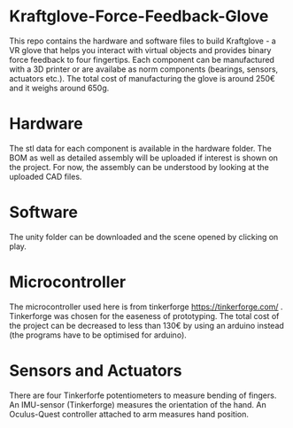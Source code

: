 # Kraftglove-Force-Feedback-Glove
This repo contains the hardware and software files to build Kraftglove - a VR glove that helps you interact with virtual objects and provides binary force feedback to four fingertips. Each component can be manufactured with a 3D printer or are availabe as norm components (bearings, sensors, actuators etc.). The total cost of manufacturing the glove is around 250€ and it weighs around 650g.

# Hardware
The stl data for each component is available in the hardware folder. The BOM as well as detailed assembly will be uploaded if interest is shown on the project. For now, the assembly can be understood by looking at the uploaded CAD files.

# Software
The unity folder can be downloaded and the scene opened by clicking on play.

# Microcontroller
The microcontroller used here is from tinkerforge https://tinkerforge.com/ . Tinkerforge was chosen for the easeness of prototyping. The total cost of the project can be decreased to less than 130€ by using an arduino instead (the programs have to be optimised for arduino).

# Sensors and Actuators
There are four Tinkerforfe potentiometers to measure bending of fingers. An IMU-sensor (Tinkerforge) measures the orientation of the hand. An Oculus-Quest controller attached to arm measures hand position.

